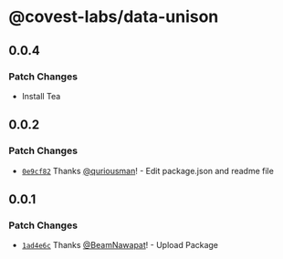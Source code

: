 # @covest-labs/data-unison

## 0.0.4

### Patch Changes

- Install Tea

## 0.0.2

### Patch Changes

- [`0e9cf82`](https://github.com/CovestLabs/node.data-unison/commit/0e9cf828048d880a08bb3de252162ffe2b388f6a) Thanks [@quriousman](https://github.com/quriousman)! - Edit package.json and readme file

## 0.0.1

### Patch Changes

- [`1ad4e6c`](https://github.com/CovestLabs/node.data-unison/commit/1ad4e6c4ac37e1f581c989fc0d4e4eebac650ba7) Thanks [@BeamNawapat](https://github.com/BeamNawapat)! - Upload Package
